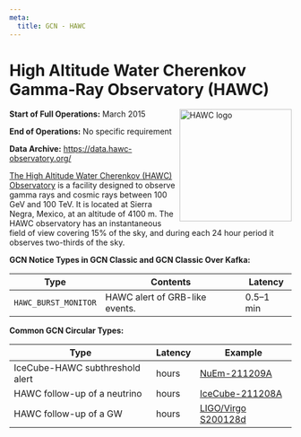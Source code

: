 ```yaml
---
meta:
  title: GCN - HAWC
---
```


# High Altitude Water Cherenkov Gamma-Ray Observatory (HAWC)

<img 
  src="/_static/img/hawc-logo.png"
  width="200"
  align="right"
  alt="HAWC logo"
/>

**Start of Full Operations:** March 2015

**End of Operations:** No specific requirement

**Data Archive:**
https://data.hawc-observatory.org/

[The High Altitude Water Cherenkov (HAWC)
Observatory](https://hawc-observatory.org/) is a facility designed to
observe gamma rays and cosmic rays between 100 GeV and 100 TeV. It is
located at Sierra Negra, Mexico, at an altitude of 4100 m. The HAWC
observatory has an instantaneous field of view covering 15% of the
sky, and during each 24 hour period it observes two-thirds of the sky.

**GCN Notice Types in GCN Classic and GCN Classic Over Kafka:**

| Type                 | Contents                       | Latency   |
| -------------------- | ------------------------------ | --------- |
| `HAWC_BURST_MONITOR` | HAWC alert of GRB-like events. | 0.5–1 min |

**Common GCN Circular Types:**

| Type                            | Latency | Example                                                          |
| ------------------------------- | ------- | ---------------------------------------------------------------- |
| IceCube-HAWC subthreshold alert | hours   | [NuEm-211209A](https://gcn.gsfc.nasa.gov/gcn3/31192.gcn3)        |
| HAWC follow-up of a neutrino    | hours   | [IceCube-211208A](https://gcn.gsfc.nasa.gov/gcn3/31199.gcn3)     |
| HAWC follow-up of a GW          | hours   | [LIGO/Virgo S200128d](https://gcn.gsfc.nasa.gov/gcn3/26907.gcn3) |
